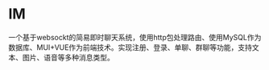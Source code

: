 # IM
一个基于websockt的简易即时聊天系统，使用http包处理路由、使用MySQL作为数据库、MUI+VUE作为前端技术。实现注册、登录、单聊、群聊等功能，支持文本、图片、语音等多种消息类型。
